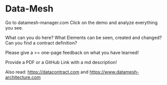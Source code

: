 # Data-Mesh

Go to datamesh-manager.com
Click on the demo and analyze everything you see.

What can you do here? What Elements can be seen, created and changed? Can you find a contract definition?

Please give a >= one-page feedback on what you have learned!

Provide a PDF or a GitHub Link with a md description!

Also read: https://datacontract.com and https://www.datamesh-architecture.com

